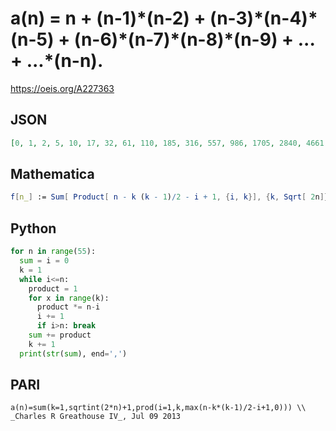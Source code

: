 # a\(n\) \= n \+ \(n\-1\)\*\(n\-2\) \+ \(n\-3\)\*\(n\-4\)\*\(n\-5\) \+ \(n\-6\)\*\(n\-7\)\*\(n\-8\)\*\(n\-9\) \+ \.\.\. \+ \.\.\.\*\(n\-n\)\.
https://oeis.org/A227363
## JSON
```JSON
[0, 1, 2, 5, 10, 17, 32, 61, 110, 185, 316, 557, 986, 1705, 2840, 4661, 7702, 12881, 21620, 35965, 58706, 94217, 150016, 239045, 382670, 614401, 984332, 1564301, 2458810, 3826745, 5918936, 9136597, 14115686, 21842225, 33803620, 52181021, 80128082, 122221801, 185211440]
```
## Mathematica
```Mathematica
f[n_] := Sum[ Product[ n - k (k - 1)/2 - i + 1, {i, k}], {k, Sqrt[ 2n]}]; Array[f, 39, 0] (* _Robert G. Wilson v_, Jul 10 2013 *)
```
## Python
```Python
for n in range(55):
  sum = i = 0
  k = 1
  while i<=n:
    product = 1
    for x in range(k):
      product *= n-i
      i += 1
      if i>n: break
    sum += product
    k += 1
  print(str(sum), end=',')
```
## PARI
```PARI
a(n)=sum(k=1,sqrtint(2*n)+1,prod(i=1,k,max(n-k*(k-1)/2-i+1,0))) \\ _Charles R Greathouse IV_, Jul 09 2013
```
